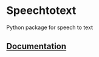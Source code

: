 # Speechtotext

Python package for speech to text

## [Documentation](https://jarneamerlinck.github.io/speechtotext/)

